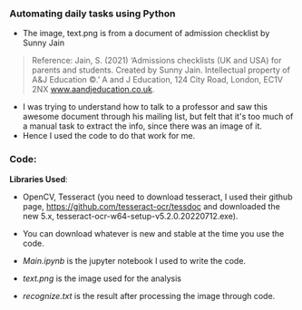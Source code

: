 
### Automating daily tasks using Python
- The image, text.png is from a document of admission checklist by Sunny Jain
> Reference: Jain, S. (2021) ‘Admissions checklists (UK and USA) for parents and students. Created by Sunny Jain. Intellectual property of A&J Education ©.’ A and J Education, 124 City Road, London, EC1V 2NX www.aandjeducation.co.uk.
- I was trying to understand how to talk to a professor and saw this awesome document through his mailing list, but felt that it's too much of a manual task to extract the info, since there was an image of it.
- Hence I used the code to do that work for me.

### Code:

**Libraries Used**:
- OpenCV, Tesseract (you need to download tesseract, I used their github page, https://github.com/tesseract-ocr/tessdoc and downloaded the new 5.x, tesseract-ocr-w64-setup-v5.2.0.20220712.exe). 
- You can download whatever is new and stable at the time you use the code.

- *Main.ipynb* is the jupyter notebook I used to write the code.
- *text.png* is the image used for the analysis
- *recognize.txt* is the result after processing the image through code.
